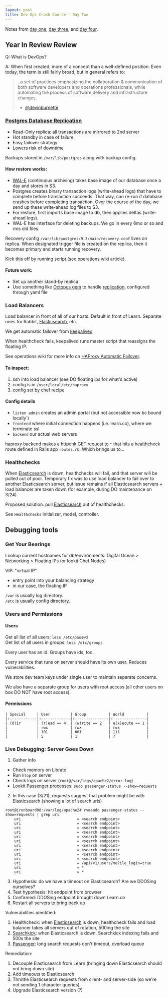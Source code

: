 ```yaml
---
layout: post
title: Dev Ops Crash Course - Day Two
---
```


Notes from [day one](http://blog.kate-travers.com/dev-ops-crash-course-day-one/), [day three](http://blog.kate-travers.com/dev-ops-crash-course-day-three/), and [day four](http://blog.kate-travers.com/dev-ops-crash-course-day-four/).

## Year In Review Review

Q: What is DevOps?

A: When first created, more of a concept than a well-defined position. Even today, the term is still fairly broad, but in general refers to:

> ..a set of practices emphasizing the collaboration & communication of both
> software developers and operations professionals, while automating the process
> of software delivery and infrastructure changes.
> - [@devinburnette](https://github.com/devinburnette)

### [Postgres Database Replication](https://github.com/flatiron-labs/operations/wiki/PostgreSQL-Replication)

- Read-Only replica: all transactions are mirrored to 2nd server
- Hot standby in case of failure
- Easy failover strategy
- Lowers risk of downtime

Backups stored in `/var/lib/postgres` along with backup config.

#### How restore works:

- [WAL-E](https://github.com/wal-e/wal-e) (continuous archiving) takes base image of our database once a day and stores in S3.
- Postgres creates binary transaction logs (write-ahead logs) that have to complete before transaction succeeds. That way, can re-run if database crashes before completing transaction. Over the course of the day, we send up these write-ahead log files to S3.
- For restore, first imports base image to db, then applies deltas (write-ahead logs).
- WAL-E has interface for deleting backups. We go in every 6mo or so and rms old files.

Recovery config `/var/lib/postgres/9.3/main/recovery.conf` lives on replica. When designated trigger file is created on the replica, then it becomes primary and starts running recovery.

Kick this off by running script (see operations wiki article).

#### Future work:

- Set up another stand-by replica
- Use something like [Octopus gem](https://github.com/thiagopradi/octopus) to handle [replication](https://github.com/thiagopradi/octopus/wiki/replication), configured through yaml file

### Load Balancers

Load balancer in front of all of our hosts. Default in front of Learn. Separate ones for Rabbit, [Elasticsearch](https://github.com/elastic/elasticsearch), etc.

We get automatic failover from [keepalived](https://supermarket.chef.io/cookbooks/keepalived)

When healthcheck fails, keepalived runs master script that reassigns the floating IP.

See operations wiki for more info on [HAProxy Automatic Failover](https://github.com/flatiron-labs/operations/wiki/HAProxy-Automatic-Failover).

#### To inspect:

1. ssh into load balancer (see DO floating ips for what's active)
2. config is in `/user/local/etc/haproxy`
3. config set by chef recipe

#### Config details

- `listen admin` creates an admin portal (but not accessible now bc bound locally`)
- `frontend` where initial connection happens (i.e. learn.co), where we terminate ssl
- `backend` our actual web servers

haproxy backend makes a httpchk GET request to `*` that hits a healthcheck route defined in Rails app `routes.rb`. Which brings us to...

### Healthchecks

When [Elasticsearch](https://github.com/elastic/elasticsearch) is down, healthchecks will fail, and that server will be pulled out of pool. Temporary fix was to use load balancer to fail over to another Elasticsearch server, but issue remains if all Elasticsearch servers + load balancer are taken down (for example, during DO maintenance on 3/24).

Proposed solution: pull [Elasticsearch](https://github.com/elastic/elasticsearch) out of healthchecks.

See `Healthchecks` initializer, model, controller.


## Debugging tools

### Get Your Bearings

Lookup current hostnames for db/environments: Digital Ocean > Networking > Floating IPs (or lookit Chef Nodes)

VIP: "virtual IP"
  - entry point into your balancing strategy
  - in our case, the floating IP

`/var` is usually log directory.  
`/etc` is usually config directory.

### Users and Permissions

#### Users

Get all list of all users: `less /etc/passwd`  
Get list of all users in groups: `less /etc/groups`

Every user has an id. Groups have ids, too.

Every service that runs on server should have its own user. Reduces vulnerabilities.

We store dev team keys under single user to maintain separate concerns.

We also have a separate group for users with root access (all other users on box DO NOT have root access).

#### Permissions

```
| Special     | User         | Group          | World          |
|:------------|:-------------|:---------------|:---------------|
| (d)ir       | (r)ead == 4  | (w)rite == 2   | e(x)ecute == 1 |
|             | rwx          | rwx            | rwx            |
|             | 101          | 001            | 111            |
|             | 5            | 1              | 7              |
```

### Live Debugging: Server Goes Down

1. Gather info
 - Check memory on Librato
 - Run `htop` on server
 - Check logs on server (`root@/var/logs/apache2/error.log`)
 - Lookit [Passenger](https://www.phusionpassenger.com/library/walkthroughs/basics/nodejs/) processes: `sudo passenger-status --show=requests`
2. In this case (3/21), requests suggest that problem might be with Elasticsearch (showing a lot of search uris)
  ```
  root@ironboard08:/var/log/apache2# rvmsudo passenger-status --show=requests | grep uri
      uri                         = <search endpoint>
      uri                         = <search endpoint>
      uri                         = <search endpoint>
      uri                         = <search endpoint>
      uri                         = <search endpoint>
      uri                         = <search endpoint>
      uri                         = <search endpoint>
      uri                         = <search endpoint>
      uri                         = <search endpoint>
      uri                         = <search endpoint>
      uri                         = /api/v1/users/me?ile_login=true
      uri                         = *
      uri                         = *
  ```
3. Hypothesis: do we have a timeout on Elasticsearch? Are we DDOSing ourselves?
4. Test hypothesis: hit endpoint from browser
5. Confirmed: DDOSing endpoint brought down Learn.co
6. Restart all servers to bring back up

Vulnerabilities identified:
  1. Healthcheck: when [Elasticsearch](https://github.com/elastic/elasticsearch) is down, healthcheck fails and load balancer takes all servers out of rotation, 500ing the site
  2. [Searchkick](https://github.com/ankane/searchkick): when Elasticsearch is down, Searchkick indexing fails and 500s the site
  3. [Passenger](https://www.phusionpassenger.com/library/walkthroughs/basics/nodejs/): long search requests don't timeout, overload queue

Remediation:
  1. Decouple Elasticsearch from Learn (bringing down Elasticsearch should not bring down site)
  2. Add timeouts to Elasticsearch
  3. Throttle Elasticsearch requests from client- and server-side (so we're not sending 1 character queries)
  4. Upgrade Elasticsearch version (?)
